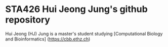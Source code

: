 # STA426 Hui Jeong Jung's github repository 

Hui Jeong (HJ) Jung is a master's student studying [Computational Biology and Bioinformatics] (https://cbb.ethz.ch)

